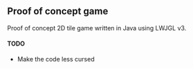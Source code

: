 ## Proof of concept game
Proof of concept 2D tile game written in Java using LWJGL v3.

#### TODO
- Make the code less cursed